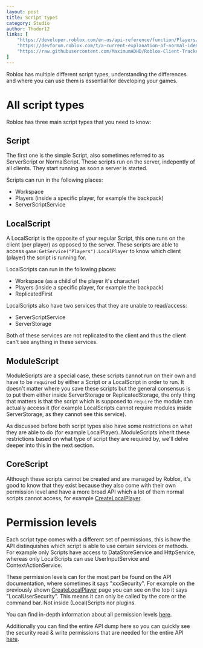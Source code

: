 ```yaml
---
layout: post
title: Script types
category: Studio
author: Thodor12
links: [
    "https://developer.roblox.com/en-us/api-reference/function/Players/CreateLocalPlayer",
    "https://devforum.roblox.com/t/a-current-explanation-of-normal-identities-and-security-tags/219471",
    "https://raw.githubusercontent.com/MaximumADHD/Roblox-Client-Tracker/roblox/API-Dump.json"
]
---
```


Roblox has multiple different script types, understanding the differences and where you can use them is essential for developing your games.

# All script types
Roblox has three main script types that you need to know:

## Script
The first one is the simple Script, also sometimes referred to as ServerScript or NormalScript.
These scripts run on the server, indepently of all clients. They start running as soon a server is started.

Scripts can run in the following places:
- Workspace
- Players (inside a specific player, for example the backpack)
- ServerScriptService

## LocalScript
A LocalScript is the opposite of your regular Script, this one runs on the client (per player) as opposed to the server.
These scripts are able to access `game:GetService("Players").LocalPlayer` to know which client (player) the script is running for.

LocalScripts can run in the following places:
- Workspace (as a child of the player it's character)
- Players (inside a specific player, for example the backpack)
- ReplicatedFirst

LocalScripts also have two services that they are unable to read/access:
- ServerScriptService
- ServerStorage

Both of these services are not replicated to the client and thus the client can't see anything in these services.

## ModuleScript
ModuleScripts are a special case, these scripts cannot run on their own and have to be `require`d by either a Script or a LocalScript in order to run.
It doesn't matter where you save these scripts but the general consensus is to put them either inside ServerStorage or ReplicatedStorage, the only thing that matters
is that the script which is supposed to `require` the module can actually access it (for example LocalScripts cannot require modules inside ServerStorage, as they cannot see this service).

As discussed before both script types also have some restrictions on what they are able to do (for example LocalPlayer).
ModuleScripts inherit these restrictions based on what type of script they are required by, we'll delve deeper into this in the next section.

## CoreScript
Although these scripts cannot be created and are managed by Roblox, it's good to know that they exist because they also come with their own permission level
and have a more broad API which a lot of them normal scripts cannot access, for example [CreateLocalPlayer](#link1).

# Permission levels
Each script type comes with a different set of permissions, this is how the API distinquishes which script is able to use certain services or methods.
For example only Scripts have access to DataStoreService and HttpService, whereas only LocalScripts can use UserInputService and ContextActionService.

These permission levels can for the most part be found on the API documentation, where sometimes it says "xxxSecurity". For example on the previously shown [CreateLocalPlayer](#link1) page you can see on the top it says "LocalUserSecurity". This means it can only be called by the core or the command bar. Not inside (Local)Scripts nor plugins.

You can find in-depth information about all permission levels [here](#link2).

Additionally you can find the entire API dump here so you can quickly see the security read & write permissions that are needed for the entire API [here](#link3).
